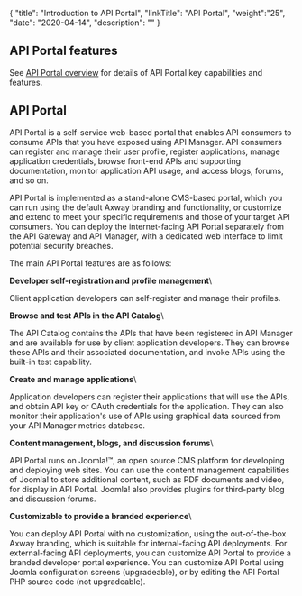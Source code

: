 {
"title": "Introduction to API Portal",
"linkTitle": "API Portal",
"weight":"25",
"date": "2020-04-14",
"description": ""
}

## API Portal features

See [API Portal overview](/docs/apim_administration/apiportal_admin/apip_overview/) for details of API Portal key capabilities and features.

## API Portal

API Portal is a self-service web-based portal that enables API consumers to consume APIs that you have exposed using API Manager. API consumers can register and manage their user profile, register applications, manage application credentials, browse front-end APIs and supporting documentation, monitor application API usage, and access blogs, forums, and so on.

API Portal is implemented as a stand-alone CMS-based portal, which you can run using the default Axway branding and functionality, or customize and extend to meet your specific requirements and those of your target API consumers. You can deploy the internet-facing API Portal separately from the API Gateway and API Manager, with a dedicated web interface to limit potential security breaches.

The main API Portal features are as follows:

**Developer self-registration and profile management**\

Client application developers can self-register and manage their profiles.

**Browse and test APIs in the API Catalog**\

The API Catalog contains the APIs that have been registered in API Manager and are available for use by client application developers. They can browse these APIs and their associated documentation, and invoke APIs using the built-in test capability.

**Create and manage applications**\

Application developers can register their applications that will use the APIs, and obtain API key or OAuth credentials for the application. They can also monitor their application's use of APIs using graphical data sourced from your API Manager metrics database.

**Content management, blogs, and discussion forums**\

API Portal runs on Joomla!™, an open source CMS platform for developing and deploying web sites. You can use the content management capabilities of Joomla! to store additional content, such as PDF documents and video, for display in API Portal. Joomla! also provides plugins for third-party blog and discussion forums.

**Customizable to provide a branded experience**\

You can deploy API Portal with no customization, using the out-of-the-box Axway branding, which is suitable for internal-facing API deployments. For external-facing API deployments, you can customize API Portal to provide a branded developer portal experience. You can customize API Portal using Joomla configuration screens (upgradeable), or by editing the API Portal PHP source code (not upgradeable).